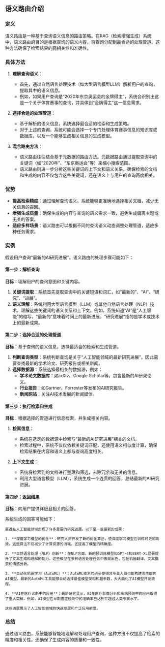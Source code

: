 ## 语义路由介绍

### 定义

语义路由是一种基于查询语义信息的路由策略。在RAG（检索增强生成）系统中，语义路由的目的是根据查询的语义内容，将查询分配到最合适的处理管道。这种方法确保了检索结果的高相关性和准确性。

### 具体方法

1. **理解查询语义**：
    - 首先，通过自然语言处理技术（如大型语言模型LLM）解析用户的查询，提取其中的语义信息。
    - 例如，如果用户查询是“2020年东京奥运会的金牌得主”，系统会识别出这是一个关于体育赛事的查询，并具体到“金牌得主”这一信息需求。

2. **选择合适的处理管道**：
    - 基于解析的语义信息，系统选择最合适的检索和生成策略。
    - 对于上述的查询，系统可能会选择一个专门处理体育赛事信息的知识库或数据库，以及一个能够生成相关信息的生成模型。

3. **混合路由方法**：
    - 语义路由往往结合基于元数据的路由方法。元数据路由通过提取查询中的关键词（如“2020年”、“东京奥运会”等）来缩小搜索范围。
    - 语义路由则进一步分析这些关键词的上下文和语义关系，确保检索的文档和生成的内容不仅包含这些关键词，还在语义上与用户的查询高度相关。

### 优势

- **提高检索精度**：通过理解查询语义，系统能够更准确地选择相关文档，减少无关信息的召回。
- **增强生成质量**：确保生成的内容与查询的语义需求一致，避免生成偏离主题或无关的答案。
- **适应多样场景**：语义路由可以根据不同的查询语义动态调整处理管道，适应多种任务需求。

### 实例

假设用户查询“最新的AI研究进展”。语义路由的处理步骤可能如下：

#### 第一步：解析查询

**目标**：理解用户的查询意图和关键内容。

1. **关键词提取**：系统首先提取查询中的关键短语和词汇，如“最新的”、“AI”、“研究”、“进展”。
2. **语义理解**：系统利用大型语言模型（LLM）或其他自然语言处理（NLP）技术，理解这些关键词的语义关系和上下文。例如，系统知道“AI”是“人工智能”的缩写，“最新的”意味着时间上的最新进展，“研究进展”指的是学术或技术上的最新成果。

#### 第二步：选择合适的处理管道

**目标**：基于查询的语义信息，选择最适合的检索和生成管道。

1. **判断查询类型**：系统判断查询是关于“人工智能领域的最新研究进展”，因此需要查找最新的学术论文、研究报告或相关新闻。
2. **选择数据源**：系统选择最相关的数据源，例如：
    - **学术论文数据库**：如arXiv、Google Scholar等，包含最新的AI研究论文。
    - **行业报告**：如Gartner、Forrester等发布的AI研究报告。
    - **新闻网站**：关注AI技术发展的新闻媒体。

#### 第三步：执行检索和生成

**目标**：根据选择的管道进行信息检索，并生成相关内容。

1. **检索信息**：
    - 系统在选定的数据源中检索与“最新的AI研究进展”相关的文档。
    - 检索过程中，系统不仅仅依赖关键词匹配，还使用语义相似度计算，确保检索结果在内容和语义上都与查询高度相关。

2. **上下文生成**：
    - 系统将检索到的文档进行整理和筛选，去除冗余和无关的信息。
    - 利用大型语言模型（LLM），系统生成一个连贯的回答，总结最新的AI研究进展。

#### 第四步：返回结果

**目标**：向用户提供详细且相关的回答。

系统生成的回答可能如下：

```
最近在人工智能领域出现了许多重要的研究进展。以下是一些最新的成果：

1. **深度学习模型的优化**：研究人员开发了新的优化算法，使深度学习模型在训练时更加高效。这些算法不仅减少了计算资源的消耗，还提高了模型的精确度。

2. **自然语言处理（NLP）创新**：在NLP方面，新的预训练模型如GPT-4和BERT-XL显著提升了文本生成和理解的能力。这些模型在多种语言处理任务中表现出色，包括机器翻译、文本摘要和情感分析。

3. **自动化机器学习（AutoML）**：AutoML技术的进步使得非专业人员也能构建高性能的AI模型。最新的AutoML工具能够自动选择最佳模型架构和超参数，大大简化了AI模型开发流程。

4. **AI在医疗诊断中的应用**：最新研究显示，AI在医疗影像分析和疾病预测中的应用取得了重大突破。例如，AI模型在早期癌症检测中的准确率已达到并超过人类专家水平。

这些进展展示了人工智能领域的快速发展和广泛应用前景。
```

### 总结

通过语义路由，系统能够智能地理解和处理用户查询，这种方法不仅提高了检索的精度和相关性，还确保了生成内容的质量和一致性。

